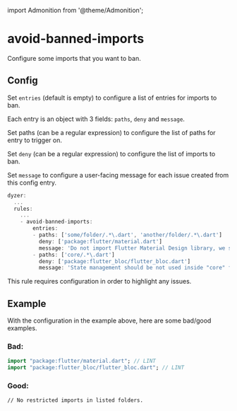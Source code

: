 import Admonition from '@theme/Admonition';

# avoid-banned-imports

Configure some imports that you want to ban.

## Config
Set `entries` (default is empty) to configure a list of entries for imports to ban.

Each entry is an object with 3 fields: `paths`, `deny` and `message`.

Set paths (can be a regular expression) to configure the list of paths for entry to trigger on.

Set `deny` (can be a regular expression) to configure the list of imports to ban.

Set `message` to configure a user-facing message for each issue created from this config entry.

```dart
dyzer:
  ...
  rules:
    ...
    - avoid-banned-imports:
        entries:
        - paths: ['some/folder/.*\.dart', 'another/folder/.*\.dart']
          deny: ['package:flutter/material.dart']
          message: 'Do not import Flutter Material Design library, we should not depend on it!'
        - paths: ['core/.*\.dart']
          deny: ['package:flutter_bloc/flutter_bloc.dart']
          message: 'State management should be not used inside "core" folder.'
```

<Admonition type="info" icon="" title="NOTE">
This rule requires configuration in order to highlight any issues.
</Admonition>

## Example
With the configuration in the example above, here are some bad/good examples.

### Bad:

```dart
import "package:flutter/material.dart"; // LINT
import "package:flutter_bloc/flutter_bloc.dart"; // LINT
```

### Good:

```dart:
// No restricted imports in listed folders.
```
